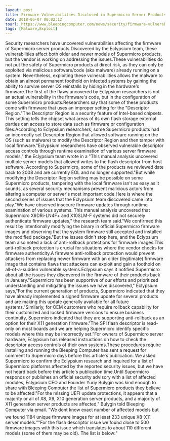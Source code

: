 ```yaml
---
layout: post
title: Firmware Vulnerabilities Disclosed in Supermicro Server Products
date: 2018-06-07 00:02:12
tourl: https://www.bleepingcomputer.com/news/security/firmware-vulnerabilities-disclosed-in-supermicro-server-products/
tags: [Malware,Exploit]
---
```

Security researchers have uncovered vulnerabilities affecting the firmware of Supermicro server products.Discovered by the Eclypsium team, these vulnerabilities affect both older and newer models of Supermicro products, but the vendor is working on addressing the issues.These vulnerabilities do not put the safety of Supermicro products at direct risk, as they can only be exploited via malicious software/code (aka malware) already running on a system. Nevertheless, exploiting these vulnerabilities allows the malware to obtain an almost permanent foothold on infected systems by gaining the ability to survive server OS reinstalls by hiding in the hardware's firmware.The first of the flaws uncovered by Eclypsium researchers is not an actual vulnerability in the firmware's code, but in the configuration of some Supermicro products.Researchers say that some of these products come with firmware that uses an improper setting for the "Descriptor Region."The Descriptor Region is a security feature of Intel-based chipsets. This setting tells the chipset what areas of its own flash storage external parties can access to store data such as firmware or configuration files.According to Eclypsium researchers, some Supermicro products had an incorrectly set Descriptor Region that allowed software running on the OS (such as malware) to modify the Descriptor Region and then tamper with local firmware."Eclypsium researchers have observed vulnerable descriptor access controls through runtime examination of various server firmware models," the Eclypsium team wrote in a "This manual analysis uncovered multiple server models that allowed writes to the flash descriptor from host software. According to Supermicro, some of the products we reviewed date back to 2008 and are currently EOL and no longer supported."But while modifying the Descriptor Region setting may be possible on some Supermicro products, tampering with the local firmware isn't as easy as it sounds, as several security mechanisms prevent malicious actors from altering a computer or server's most important code.Here is where the second series of issues that the Eclypsium team discovered came into play."We have observed insecure firmware updates through runtime examination of various systems. This manual analysis uncovered that Supermicro X9DRi-LN4F+ and X10SLM-F systems did not securely authenticate firmware updates," the research team said."We confirmed this result by intentionally modifying the binary in official Supermicro firmware images and observing that the system firmware still accepted and installed the modified package."But the issues didn't stop here, and the Eclypsium team also noted a lack of anti-rollback protections for firmware images.This anti-rollback protection is crucial for situations where the vendor checks for firmware authenticity.A firmware anti-rollback protection would prevent attackers from replacing newer firmware with an older (legitimate) firmware image that contains flaws that attackers can exploit and gain a foothold on all-of-a-sudden vulnerable systems.Eclypsium says it notified Supermicro about all the issues they discovered in the firmware of their products back in January."Supermicro has been supportive of our efforts and prioritized understanding and mitigating the issues we have discovered," Eclypsium says,"For the current generation of products, Supermicro indicated that they have already implemented a signed firmware update for several products and are making this update generally available for all future systems."Similarly, for OEM customers who require rollback capability for their customized and locked firmware versions to ensure business continuity, Supermicro indicated that they are supporting anti-rollback as an option for their X11 generation firmware."The SPI flash descriptor is read-only on most boards and we are helping Supermicro identify specific models where this may be incorrectly set."For owners of Supermicro server hardware, Eclypsium has released instructions on how to check the descriptor access controls of their own systems.These procedures require installing and running the Bleeping Computer has sent a request for comment to Supermicro days before this article's publication. We asked Supermicro to confirm the Eclypsium research and inquired for a list of Supermicro platforms affected by the reported security issues, but we have not heard back before this article's publication time.Until Supermicro responds or publishes an official security advisory with a list of affected modules, Eclypsium CEO and Founder Yuriy Bulygin was kind enough to share with Bleeping Computer the list of Supermicro products they believe to be affected."For the missing UEFI update protections, it appears that a majority or all of X8, X9, X10 generation server products, and a majority of X11 generation server products are affected," Bulygin told Bleeping Computer via email. "We dont know exact number of affected models but we found 1184 unique firmware images for at least 233 unique X8-X11 server models.""For the flash descriptor issue we found close to 500 firmware images with this issue which translates to about 110 different models (some of them may be old). The list is below:"